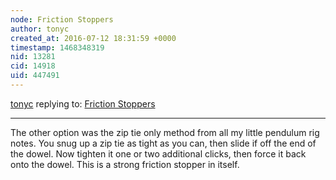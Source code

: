 ```yaml
---
node: Friction Stoppers
author: tonyc
created_at: 2016-07-12 18:31:59 +0000
timestamp: 1468348319
nid: 13281
cid: 14918
uid: 447491
---
```




[tonyc](../profile/tonyc) replying to: [Friction Stoppers](../notes/ranon/07-11-2016/friction-stoppers)

----
The other option was the zip tie only method from all my little pendulum rig notes. You snug up a zip tie as tight as you can, then slide if off the end of the dowel. Now tighten it one or two additional clicks, then force it back onto the dowel. This is a strong friction stopper in itself.

